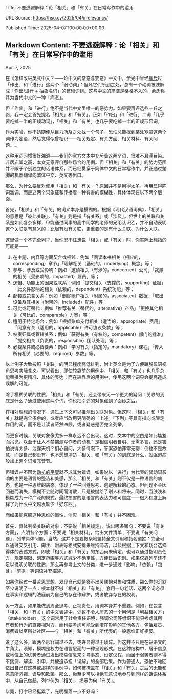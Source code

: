 Title: 不要逃避解释：论「相关」和「有关」在日常写作中的滥用

URL Source: https://hsu.cy/2025/04/irrelevancy/

Published Time: 2025-04-07T00:00:00+00:00

Markdown Content:
不要逃避解释：论「相关」和「有关」在日常写作中的滥用
--------------------------

Apr. 7, 2025

在《怎样改进英式中文？——论中文的常态与变态》一文中，余光中曾经[痛斥](https://www.douban.com/group/topic/12809356/?_i=4025910SAIs9OO)过「作出」和「进行」这两个「弱动词」：但凡它们所到之处，总有一个动词被肢解成「作出/进行 + 抽象名词」的繁琐词组。这与中文的简洁是格格不入的，余氏称其为当代中文的一种「病态」。

但「作出」和「进行」绝不是当代中文里唯一的恶势力。如果要再评选些一丘之貉，我一定会首先提名「相关」和「有关」。正如「作出」和「进行」二词「几乎要吃掉一半的正规动词」，「相关」和「有关」也几乎要吃掉一半的正规形容词。

作为实验，你不妨随便从目力所及之处找一个句子，恐怕总能找到某处塞进这两个词作为定语，然后觉得似曾相识——相关规定、有关方面、相关材料、有关问题……

这种用词习惯很好溯源——我们的官方文本中充斥着这两个词，很难不耳濡目染。非居庙堂之高，本文无意评价那些场合的用例。但「相关」和「有关」的势力范围并不限于个别独立的话语体系，而已经贯穿于简体中文的日常写作中，并正通过蹩脚的机器翻译向繁体中文、英文等出口。

那么，为什么要反对使用「相关」和「有关」？原因并不是用得太多，再用显得陈词滥调，而是这两个词象征和传播着一种有害的模糊性，具体体现在以下两个层面。

首先，「相关」和「有关」的词义本身是模糊的。根据《现代汉语词典》，「相关」的意思是「彼此关联」，「有关」则是指「有关系」或「涉及」。但世上的关联和关系是如此复杂多样，甲能通过同事的高中同学的老师的兄弟认识乙，并不自动表明这个关联是有意义的；比起有没有关联，更重要的是有什么关联、为什么关联。

这里做一个不完全列举，当你忍不住想说「相关」或「有关」时，你实际上想指的可能是——

1.  在主题、内容等方面契合或相邻：例如「阅读本书相关（相应的，corresponding）章节」「理解相关（基础的，underlying）概念」等；
2.  参与、涉及或受影响：例如「邀请相关（有涉的，concerned）公司」「裁撤的相关（受影响的，impacted）雇员」等；
3.  逻辑、功能上的因果或联系：例如「提交相关（支撑的，supporting）证据」「此文件影响的相关（依赖的，dependent）系统功能」等；
4.  配套或包含关系：例如「删除账户相关（附属的，associated）数据」「取出设备及其相关（附带的，included）配件」等；
5.  可比或可替代：例如「推荐有关（替代的，alternative）产品」「更换其他相关（可比的，comparable）方案」等；
6.  适用于特定场合：例如「根据账单支付相关（适当的，appropriate）费用」「同意有关（适用的，applicable）许可协议条款」等；
7.  权责归属或管辖关系：例如「获得有关（有权的，competent）部门的批准」「提交相关（负责的，responsible）团队处理」等；
8.  必要条件或必备要素：例如「学习有关（指定的，mandatory）课程」「传入所有相关（必要的，required）参数」等。

以上例子大致按照「关联」的明显程度高低排列，附上英文是为了方便跳脱母语视角思考实际含义。可以看出，即使较靠前的用例中，「相关」和「有关」也几乎总能替换为更精准、具体的表达；而在较靠后的用例中，使用这两个词只会提高造成误解的可能。

除了模糊关联的性质，「相关」和「有关」还会带来另一个更大的疑问：关联的到底是什么？通过使用这两个词，你也把引述的对象藏到了面纱之后。

在相对理想的情况下，通过上下文可以推测出关联对象。但这时，「相关」和「有关」就是完全多余的，或者应当改用更明确的「上述」「下列」等具有指向或限定作用的词，而不是让读者茫然四顾，或者疑惑是否完全列举。

而更多时候，关联对象像戈多一样永远不会出现。这时，文本中的空白是如此尴尬而吊诡，以至于让人不禁揣测写作者的动机：是相信明者自明、无需多言，还是害怕说得太多、泄露天机？扪心自问，大多情况下，答案恐怕非常无聊：倒也不是故意，而是自己都没有、也不愿想清楚「相关」和「有关」的到底是什么，就强迫症般加上两个词填充音节。

但错误并不因为[动机的平庸](https://en.wikipedia.org/wiki/Eichmann_in_Jerusalem#Banality_of_evil)就不成其为错误。如果说以「进行」为代表的弱动词影响的主要是语言的整洁和美感，那么「相关」和「有关」则不仅是一种语言的病态，也是一种思维的病态，体现了一种回避思考、逃避解释的心态。但问题不会因回避而消失，模糊不会随时间而消散，只是被抛给了别人和将来。同时，当肤浅和模糊成为一种广泛的模式，最终损害的是语言的表达力和可信度——很大程度上解释了为什么中文越发缺少「好东西」。

而如果能克服这种思维的惰性，消灭「相关」和「有关」并不困难。

首先，具体列举关联的对象：不要说「相关规定」，说出哪条哪句；不要说「有关方面」，点明各个方面；不要说「相关材料」，给出文件清单；不要说「有关问题」，列举具体问题。当然，这并不是要教条地坚持全文引用和指名道姓：完全可以通过交叉引用、脚注、附表等格式安排来维持简洁，以及根据上下文和场合选择得体的表述方式。即使「相关」和「有关」的东西尚未确定，也可以通过指明责任方、规定期限、划定范围等方式减少不确定性，方便日后识别。如果仅靠列举还不足以说明关联的性质，那么再参考上文的分类，进一步通过「影响」「依赖」「包含」「前提」等词语补充描述。

如果你经过一番苦思冥想，发现自己就是答不出关联的对象和性质，那么你的沉默至少说明了一点：根本就不够「相关」和「有关」。套用一句老话，这两个词必须在事实和逻辑的法庭前为自己的存在作辩护，或者放弃存在的权利。

另一方面，如果能做到周全思考、正视责任，用词本身并不重要。例如，在包含「相关」和「有关」的中文表述中，少数不令人厌恶的一个用例是「利益相关方」（stakeholder）。这个词常用于社会责任语境，强调公司等组织不能只考虑其所有者和行为的直接相对方，而也要考虑可能受到潜在影响的其他各方，包括雇员、消费者以至所处社区——与「相关」和「有关」所代表的一般思维正好相反。

说了这么多，跟两个形容词过不去，或许显得过于琐碎。但这并不只是在钻语文的牛角尖。须知，模糊是权力在语言层面的一种呈现形式。在这种结构中，居于信息或地位上的优势者通过发出模糊信息来引导事态、设定议程，而居于弱势者则不得不揣测、解读、引申，并被迫承担「误解」的全部后果。作为普通人，恐怕不难回忆出自己在这样或那样的事例中，如何被掩盖在「相关」和「有关」之后的无能和恶意所忽视、误导和欺骗。那么，你至少可以拒绝无意识地参与到同样的话语体系中，从自己做起，列举何为「相关」、揭示为何「有关」。

毕竟，打字已经挺累了，光明磊落一点不好吗？
